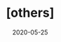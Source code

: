 ---
title:  "[others]"
excerpt: "nothing "

categories:
  - QC
tags:
  - [Blog, QC, jekyll, Github, Git]

toc: true
toc_sticky: true
 
date: 2020-05-25
last_modified_at: 2020-05-25
---